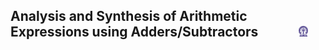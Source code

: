 ## Analysis and Synthesis of Arithmetic Expressions using Adders/Subtractors  &nbsp; &nbsp; &nbsp; &nbsp; &nbsp; &nbsp; <img src="images/iitkgp.png" width="3%" />
